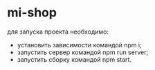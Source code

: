 # mi-shop

для запуска проекта необходимо:

- установить зависимости командой npm i;
- запустить сервер командой npm run server;
- запустить сборку командой npm start.

